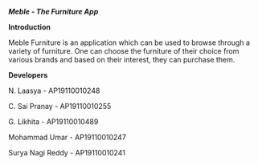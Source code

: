 ***Meble - The Furniture App***

**Introduction**

Meble Furniture is an application which can be used to browse through a variety of furniture. One can choose the furniture of their choice from various brands and based on their interest, they can purchase them.

**Developers**

N. Laasya - AP19110010248

C. Sai Pranay - AP19110010255

G. Likhita - AP19110010489

Mohammad Umar - AP19110010247

Surya Nagi Reddy - AP19110010241
